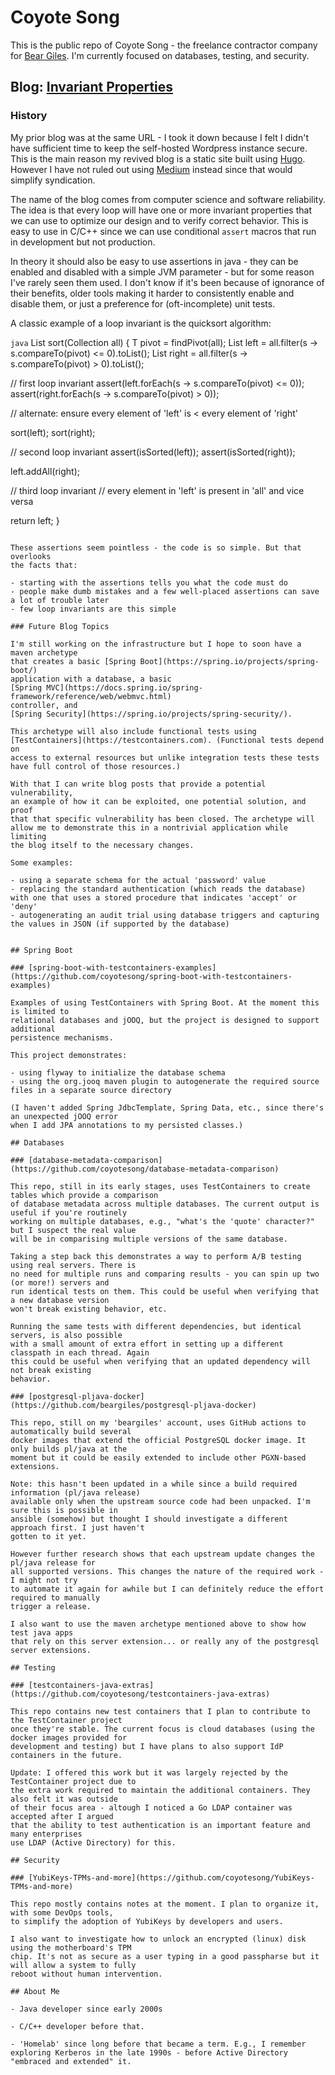 # Coyote Song

This is the public repo of Coyote Song - the freelance contractor
company for [Bear Giles](mailto:bgiles@coyotesong.com). I'm currently focused on databases, testing, and security.

## Blog: [Invariant Properties](https://invariantproperties.com/)

### History

My prior blog was at the same URL - I took it down because I felt I didn't have sufficient time
to keep the self-hosted Wordpress instance secure. This is the main reason my revived blog is
a static site built using [Hugo](https://gohugo.io/). However I have not ruled out using
[Medium](https://medium.com) instead since that would simplify syndication.

The name of the blog comes from computer science and software reliability. The idea is
that every loop will have one or more invariant properties that we can use to optimize
our design and to verify correct behavior. This is easy to use in C/C++ since we can
use conditional `assert` macros that run in development but not production.

In theory it should also be easy to use assertions in java - they can be enabled and
disabled with a simple JVM parameter - but for some reason I've rarely seen them used.
I don't know if it's been because of ignorance of their benefits, older tools making
it harder to consistently enable and disable them, or just a preference for (oft-incomplete)
unit tests.

A classic example of a loop invariant is the quicksort algorithm:

```java```
<T> List<T> sort(Collection<T> all) {
   T pivot = findPivot(all);
   List<T> left = all.filter(s -> s.compareTo(pivot) <= 0).toList();
   List<T> right = all.filter(s -> s.compareTo(pivot) > 0).toList();

   // first loop invariant
   assert(left.forEach(s -> s.compareTo(pivot) <= 0));
   assert(right.forEach(s -> s.compareTo(pivot) > 0));

   // alternate: ensure every element of 'left' is < every element of 'right'

   sort(left);
   sort(right);

   // second loop invariant
   assert(isSorted(left));
   assert(isSorted(right));

   left.addAll(right);

   // third loop invariant
   // every element in 'left' is present in 'all' and vice versa

   return left;
}
```

These assertions seem pointless - the code is so simple. But that overlooks
the facts that:

- starting with the assertions tells you what the code must do
- people make dumb mistakes and a few well-placed assertions can save a lot of trouble later
- few loop invariants are this simple

### Future Blog Topics

I'm still working on the infrastructure but I hope to soon have a maven archetype
that creates a basic [Spring Boot](https://spring.io/projects/spring-boot/)
application with a database, a basic
[Spring MVC](https://docs.spring.io/spring-framework/reference/web/webmvc.html)
controller, and
[Spring Security](https://spring.io/projects/spring-security/).

This archetype will also include functional tests using
[TestContainers](https://testcontainers.com). (Functional tests depend on
access to external resources but unlike integration tests these tests
have full control of those resources.)

With that I can write blog posts that provide a potential vulnerability,
an example of how it can be exploited, one potential solution, and proof
that that specific vulnerability has been closed. The archetype will
allow me to demonstrate this in a nontrivial application while limiting
the blog itself to the necessary changes.

Some examples:

- using a separate schema for the actual 'password' value
- replacing the standard authentication (which reads the database) with one that uses a stored procedure that indicates 'accept' or 'deny'
- autogenerating an audit trial using database triggers and capturing the values in JSON (if supported by the database)


## Spring Boot

### [spring-boot-with-testcontainers-examples](https://github.com/coyotesong/spring-boot-with-testcontainers-examples)

Examples of using TestContainers with Spring Boot. At the moment this is limited to
relational databases and jOOQ, but the project is designed to support additional
persistence mechanisms.

This project demonstrates:

- using flyway to initialize the database schema
- using the org.jooq maven plugin to autogenerate the required source files in a separate source directory

(I haven't added Spring JdbcTemplate, Spring Data, etc., since there's an unexpected jOOQ error
when I add JPA annotations to my persisted classes.)

## Databases

### [database-metadata-comparison](https://github.com/coyotesong/database-metadata-comparison)

This repo, still in its early stages, uses TestContainers to create tables which provide a comparison
of database metadata across multiple databases. The current output is useful if you're routinely
working on multiple databases, e.g., "what's the 'quote' character?" but I suspect the real value
will be in comparising multiple versions of the same database.

Taking a step back this demonstrates a way to perform A/B testing using real servers. There is
no need for multiple runs and comparing results - you can spin up two (or more!) servers and
run identical tests on them. This could be useful when verifying that a new database version
won't break existing behavior, etc.

Running the same tests with different dependencies, but identical servers, is also possible
with a small amount of extra effort in setting up a different classpath in each thread. Again
this could be useful when verifying that an updated dependency will not break existing
behavior.

### [postgresql-pljava-docker](https://github.com/beargiles/postgresql-pljava-docker)

This repo, still on my 'beargiles' account, uses GitHub actions to automatically build several
docker images that extend the official PostgreSQL docker image. It only builds pl/java at the
moment but it could be easily extended to include other PGXN-based extensions.

Note: this hasn't been updated in a while since a build required information (pl/java release)
available only when the upstream source code had been unpacked. I'm sure this is possible in
ansible (somehow) but thought I should investigate a different approach first. I just haven't
gotten to it yet.

However further research shows that each upstream update changes the pl/java release for
all supported versions. This changes the nature of the required work - I might not try
to automate it again for awhile but I can definitely reduce the effort required to manually
trigger a release.

I also want to use the maven archetype mentioned above to show how test java apps
that rely on this server extension... or really any of the postgresql server extensions.

## Testing

### [testcontainers-java-extras](https://github.com/coyotesong/testcontainers-java-extras)

This repo contains new test containers that I plan to contribute to the TestContainer project
once they're stable. The current focus is cloud databases (using the docker images provided for
development and testing) but I have plans to also support IdP containers in the future.

Update: I offered this work but it was largely rejected by the TestContainer project due to
the extra work required to maintain the additional containers. They also felt it was outside
of their focus area - altough I noticed a Go LDAP container was accepted after I argued
that the ability to test authentication is an important feature and many enterprises
use LDAP (Active Directory) for this.

## Security

### [YubiKeys-TPMs-and-more](https://github.com/coyotesong/YubiKeys-TPMs-and-more)

This repo mostly contains notes at the moment. I plan to organize it, with some DevOps tools,
to simplify the adoption of YubiKeys by developers and users.

I also want to investigate how to unlock an encrypted (linux) disk using the motherboard's TPM
chip. It's not as secure as a user typing in a good passpharse but it will allow a system to fully
reboot without human intervention.

## About Me

- Java developer since early 2000s

- C/C++ developer before that.

- 'Homelab' since long before that became a term. E.g., I remember exploring Kerberos in the late 1990s - before Active Directory "embraced and extended" it.

